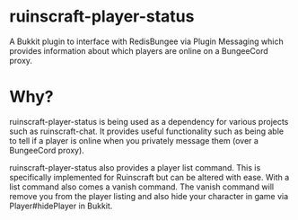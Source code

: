 # ruinscraft-player-status
A Bukkit plugin to interface with RedisBungee via Plugin Messaging which provides information about which players are online on a BungeeCord proxy.

# Why?
ruinscraft-player-status is being used as a dependency for various projects such as ruinscraft-chat. It provides useful functionality such as being able to tell if a player is online when you privately message them (over a BungeeCord proxy).

ruinscraft-player-status also provides a player list command. This is specifically implemented for Ruinscraft but can be altered with ease. With a list command also comes a vanish command. The vanish command will remove you from the player listing and also hide your character in game via Player#hidePlayer in Bukkit.
